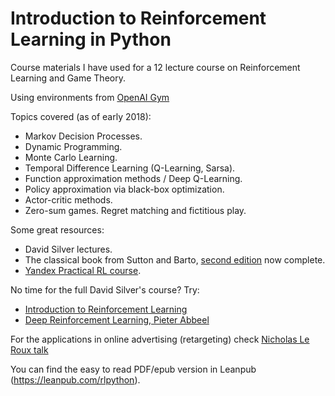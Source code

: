 # Introduction to Reinforcement Learning in Python

Course materials I have used for a 12 lecture course on Reinforcement Learning and Game Theory.

Using environments from [OpenAI Gym](https://gym.openai.com)

Topics covered (as of early 2018):

- Markov Decision Processes.
- Dynamic Programming.
- Monte Carlo Learning. 
- Temporal Difference Learning (Q-Learning, Sarsa).
- Function approximation methods / Deep Q-Learning.
- Policy approximation via black-box optimization. 
- Actor-critic methods.
- Zero-sum games. Regret matching and fictitious play. 
 
Some great resources:
 
- David Silver lectures.
- The classical book from Sutton and Barto, [second edition](http://www.incompleteideas.net/book/bookdraft2018jan1.pdf) now complete.
- [Yandex Practical RL course](https://github.com/yandexdataschool/Practical_RL).
 
No time for the full David Silver's course? Try:
- [Introduction to Reinforcement Learning](http://videolectures.net/deeplearning2016_pineau_reinforcement_learning/)
- [Deep Reinforcement Learning, Pieter Abbeel](http://videolectures.net/deeplearning2016_abbeel_deep_reinforcement/)

For the applications in online advertising (retargeting) check [Nicholas Le Roux talk](http://videolectures.net/deeplearning2017_le_roux_recommendation_system/?q=le%20roux)
 
 You can find the easy to read PDF/epub version in Leanpub (https://leanpub.com/rlpython).
